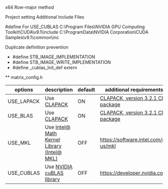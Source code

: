 x64
Row-major method


Project setting
Additional Include Files

#define For USE_CUBLAS
C:\Program Files\NVIDIA GPU Computing Toolkit\CUDA\v9.1\include
C:\ProgramData\NVIDIA Corporation\CUDA Samples\v9.1\common\inc

Duplicate definition prevention
* #define STB_IMAGE_IMPLEMENTATION
* #define STB_IMAGE_WRITE_IMPLEMENTATION
* #define _cublas_Init_def extern

** matrix_config.h  

|options|description|default|additional requirements to use|
|-----|-----|----|----|
|USE_LAPACK|Use [CLAPACK](http://www.netlib.org/clapack/) |ON|[CLAPACK, version 3.2.1 CMAKE package](http://www.netlib.org/clapack/clapack-3.2.1-CMAKE.tgz)|
|USE_BLAS|Use [CLAPACK](http://www.netlib.org/clapack/) |ON|[CLAPACK, version 3.2.1 CMAKE package](http://www.netlib.org/clapack/clapack-3.2.1-CMAKE.tgz)|
|USE_MKL|Use [Intel@ Math Kernel Library (Intel@ MKL)](https://software.intel.com/en-us/mkl)|OFF|https://software.intel.com/en-us/mkl|
|USE_CUBLAS|Use [NVIDIA cuBLAS library](https://developer.nvidia.com/cublas) |OFF|https://developer.nvidia.com/cublas|

